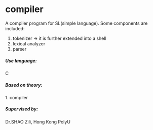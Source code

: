# compiler
A compiler program for SL(simple language). Some components are included:<br>
1. tokenizer -> it is further extended into a shell
2. lexical analyzer
3. parser

<h5>Use language:</h5>
C<br>
<h5>Based on theory:</h5>
1. compiler<br>

<h5>Supervised by:</h5>
Dr.SHAO Zili, Hong Kong PolyU
